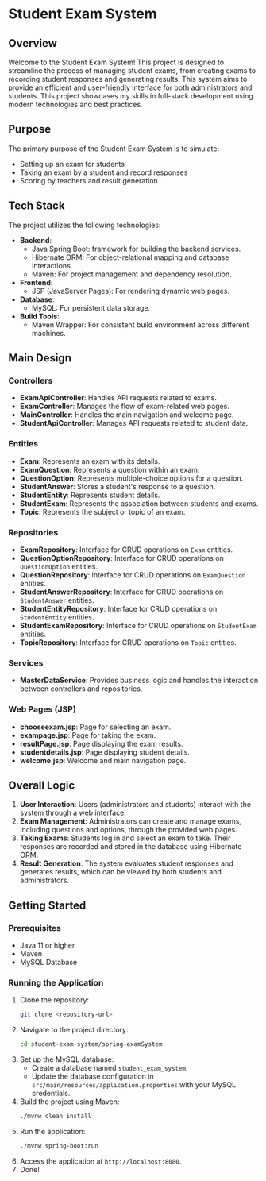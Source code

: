 # Student Exam System

## Overview

Welcome to the Student Exam System! This project is designed to streamline the process of managing student exams, from creating exams to recording student responses and generating results. This system aims to provide an efficient and user-friendly interface for both administrators and students. This project showcases my skills in full-stack development using modern technologies and best practices.

## Purpose

The primary purpose of the Student Exam System is to simulate:
- Setting up an exam for students
- Taking an exam by a student and record responses
- Scoring by teachers and result generation

## Tech Stack

The project utilizes the following technologies:

- **Backend**:
  - Java Spring Boot: framework for building the backend services.
  - Hibernate ORM: For object-relational mapping and database interactions.
  - Maven: For project management and dependency resolution.
- **Frontend**:
  - JSP (JavaServer Pages): For rendering dynamic web pages.
- **Database**:
  - MySQL: For persistent data storage.
- **Build Tools**:
  - Maven Wrapper: For consistent build environment across different machines.

## Main Design

### Controllers

- **ExamApiController**: Handles API requests related to exams.
- **ExamController**: Manages the flow of exam-related web pages.
- **MainController**: Handles the main navigation and welcome page.
- **StudentApiController**: Manages API requests related to student data.

### Entities

- **Exam**: Represents an exam with its details.
- **ExamQuestion**: Represents a question within an exam.
- **QuestionOption**: Represents multiple-choice options for a question.
- **StudentAnswer**: Stores a student's response to a question.
- **StudentEntity**: Represents student details.
- **StudentExam**: Represents the association between students and exams.
- **Topic**: Represents the subject or topic of an exam.

### Repositories

- **ExamRepository**: Interface for CRUD operations on `Exam` entities.
- **QuestionOptionRepository**: Interface for CRUD operations on `QuestionOption` entities.
- **QuestionRepository**: Interface for CRUD operations on `ExamQuestion` entities.
- **StudentAnswerRepository**: Interface for CRUD operations on `StudentAnswer` entities.
- **StudentEntityRepository**: Interface for CRUD operations on `StudentEntity` entities.
- **StudentExamRepository**: Interface for CRUD operations on `StudentExam` entities.
- **TopicRepository**: Interface for CRUD operations on `Topic` entities.

### Services

- **MasterDataService**: Provides business logic and handles the interaction between controllers and repositories.

### Web Pages (JSP)

- **chooseexam.jsp**: Page for selecting an exam.
- **exampage.jsp**: Page for taking the exam.
- **resultPage.jsp**: Page displaying the exam results.
- **studentdetails.jsp**: Page displaying student details.
- **welcome.jsp**: Welcome and main navigation page.

## Overall Logic

1. **User Interaction**: Users (administrators and students) interact with the system through a web interface.
2. **Exam Management**: Administrators can create and manage exams, including questions and options, through the provided web pages.
3. **Taking Exams**: Students log in and select an exam to take. Their responses are recorded and stored in the database using Hibernate ORM.
4. **Result Generation**: The system evaluates student responses and generates results, which can be viewed by both students and administrators.

## Getting Started

### Prerequisites

- Java 11 or higher
- Maven
- MySQL Database

### Running the Application

1. Clone the repository:
   ```bash
   git clone <repository-url>
   ```
2. Navigate to the project directory:
   ```bash
   cd student-exam-system/spring-examSystem
   ```
3. Set up the MySQL database:
   - Create a database named `student_exam_system`.
   - Update the database configuration in `src/main/resources/application.properties` with your MySQL credentials.
4. Build the project using Maven:
   ```bash
   ./mvnw clean install
   ```
5. Run the application:
   ```bash
   ./mvnw spring-boot:run
   ```
6. Access the application at `http://localhost:8080`.
7. Done!
